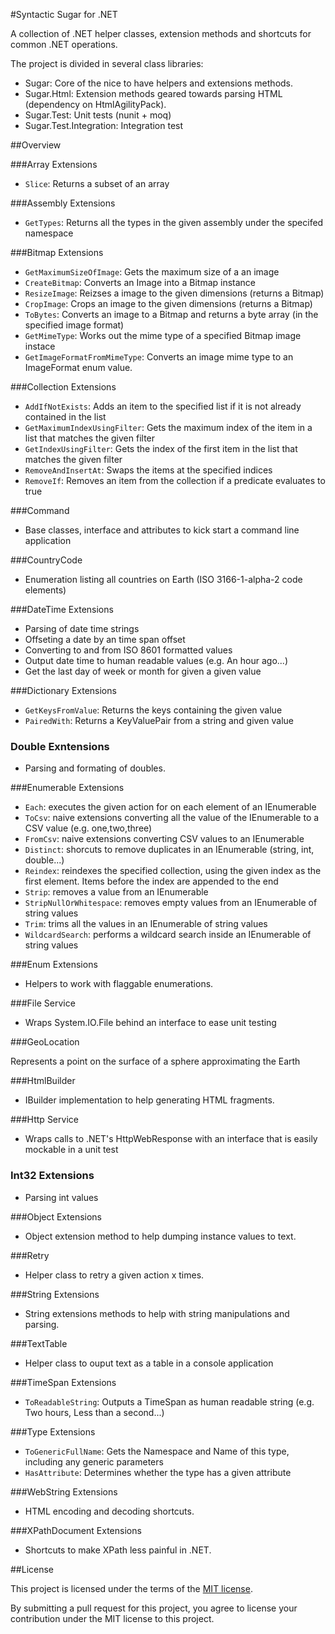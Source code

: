 #Syntactic Sugar for .NET

A collection of .NET helper classes, extension methods and shortcuts for common .NET operations.

The project is divided in several class libraries:

- Sugar: Core of the nice to have helpers and extensions methods.
- Sugar.Html: Extension methods geared towards parsing HTML (dependency on HtmlAgilityPack).
- Sugar.Test: Unit tests (nunit + moq)
- Sugar.Test.Integration: Integration test

##Overview

###Array Extensions

- `Slice`: Returns a subset of an array

###Assembly Extensions

- `GetTypes`: Returns all the types in the given assembly under the specifed namespace

###Bitmap Extensions

- `GetMaximumSizeOfImage`: Gets the maximum size of a an image
- `CreateBitmap`: Converts an Image into a Bitmap instance
- `ResizeImage`: Reizses a image to the given dimensions (returns a Bitmap)
- `CropImage`: Crops an image to the given dimensions (returns a Bitmap)
- `ToBytes`: Converts an image to a Bitmap and returns a byte array (in the specified image format)
- `GetMimeType`: Works out the mime type of a specified Bitmap image instace
- `GetImageFormatFromMimeType`: Converts an image mime type to an ImageFormat enum value.
 
###Collection Extensions

- `AddIfNotExists`: Adds an item to the specified list if it is not already contained in the list
- `GetMaximumIndexUsingFilter`: Gets the maximum index of the item in a list that matches the given filter
- `GetIndexUsingFilter`: Gets the index of the first item in the list that matches the given filter
- `RemoveAndInsertAt`: Swaps the items at the specified indices
- `RemoveIf`: Removes an item from the collection if a predicate evaluates to true

###Command

- Base classes, interface and attributes to kick start a command line application

###CountryCode

- Enumeration listing all countries on Earth (ISO 3166-1-alpha-2 code elements) 

###DateTime Extensions

- Parsing of date time strings
- Offseting a date by an time span offset
- Converting to and from ISO 8601 formatted values
- Output date time to human readable values (e.g. An hour ago...)
- Get the last day of week or month for given a given value

###Dictionary Extensions

- `GetKeysFromValue`: Returns the keys containing the given value
- `PairedWith`: Returns a KeyValuePair from a string and given value

### Double Exntensions

- Parsing and formating of doubles.

###Enumerable Extensions

- `Each`: executes the given action for on each element of an IEnumerable
- `ToCsv`: naive extensions converting all the value of the IEnumerable to a CSV value (e.g. one,two,three)
- `FromCsv`: naive extensions converting CSV values to an IEnumerable
- `Distinct`: shorcuts to remove duplicates in an IEnumerable (string, int, double...)
- `Reindex`: reindexes the specified collection, using the given index as the first element.  Items before the index are appended to the end
- `Strip`:  removes a value from an IEnumerable
- `StripNullOrWhitespace`: removes empty values from an IEnumerable of string values
- `Trim`: trims all the values in an IEnumerable of string values
- `WildcardSearch`: performs a wildcard search inside an IEnumerable of string values

###Enum Extensions

- Helpers to work with flaggable enumerations.

###File Service

- Wraps System.IO.File behind an interface to ease unit testing

###GeoLocation

Represents a point on the surface of a sphere approximating the Earth

###HtmlBuilder

- IBuilder implementation to help generating HTML fragments.

###Http Service

- Wraps calls to .NET's HttpWebResponse with an interface that is easily mockable in a unit test

### Int32 Extensions

- Parsing int values

###Object Extensions

- Object extension method to help dumping instance values to text.

###Retry

- Helper class to retry a given action x times.

###String Extensions

- String extensions methods to help with string manipulations and parsing.

###TextTable

- Helper class to ouput text as a table in a console application

###TimeSpan Extensions

- `ToReadableString`: Outputs a TimeSpan as human readable string (e.g. Two hours, Less than a second...)

###Type Extensions

- `ToGenericFullName`: Gets the Namespace and Name of this type, including any generic parameters
- `HasAttribute`: Determines whether the type has a given attribute

###WebString Extensions

- HTML encoding and decoding shortcuts.

###XPathDocument Extensions

- Shortcuts to make XPath less painful in .NET.

##License

This project is licensed under the terms of the [MIT license](https://github.com/comsechq/sugar/blob/master/LICENSE.txt). 

By submitting a pull request for this project, you agree to license your contribution under the MIT license to this project.
